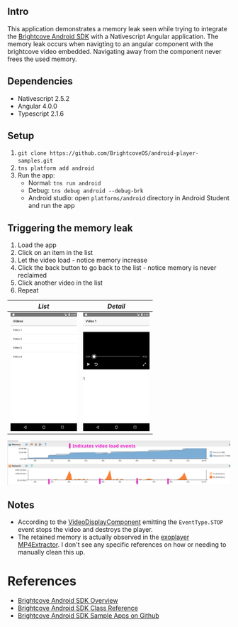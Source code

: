 ## Intro

This application demonstrates a memory leak seen while trying to integrate the [Brightcove Android SDK](https://docs.brightcove.com/en/player/mobile-sdks/brightcove-player-sdk-for-android/index.html) with a Nativescript Angular application. The memory leak occurs when navigting to an angular component with the brightcove video embedded. Navigating away from the component never frees the used memory.

## Dependencies

* Nativescript 2.5.2
* Angular 4.0.0
* Typescript 2.1.6

## Setup

1. `git clone https://github.com/BrightcoveOS/android-player-samples.git`
2. `tns platform add android`
3. Run the app:
   * Normal: `tns run android`
   * Debug: `tns debug android --debug-brk`
   * Android studio: open `platforms/android` directory in Android Student and run the app

## Triggering the memory leak

1. Load the app
2. Click on an item in the list
3. Let the video load - notice memory increase
4. Click the back button to go back to the list - notice memory is never reclaimed
5. Click another video in the list
6. Repeat

*List* | *Detail*
--- | ---
<img alt="Video List" src="https://raw.githubusercontent.com/jhuckabee/nativescript-bcov-profiler/master/screenshots/1-video-list.png" width="150" /> | <img alt="Video Detail" src="https://raw.githubusercontent.com/jhuckabee/nativescript-bcov-profiler/master/screenshots/2-video-detail.png" width="150" />

<img alt="Memory Profile" src="https://raw.githubusercontent.com/jhuckabee/nativescript-bcov-profiler/master/screenshots/3-memory-profile.png" />

## Notes

* According to the [VideoDisplayComponent](https://brightcovelearning.github.io/Brightcove-API-References/android-sdk/javadoc/com/brightcove/player/display/VideoDisplayComponent.html) emitting the `EventType.STOP` event stops the video and destroys the player.
* The retained memory is actually observed in the [exoplayer MP4Extractor](http://google.github.io/ExoPlayer/doc/reference-v1/com/google/android/exoplayer/extractor/mp4/Mp4Extractor.html). I don't see any specific references on how or needing to manually clean this up.

# References

* [Brightcove Android SDK Overview](https://docs.brightcove.com/en/player/mobile-sdks/brightcove-player-sdk-for-android/index.html)
* [Brightcove Android SDK Class Reference](https://brightcovelearning.github.io/Brightcove-API-References/android-sdk/javadoc/index.html)
* [Brightcove Android SDK Sample Apps on Github](https://github.com/BrightcoveOS/android-player-samples)